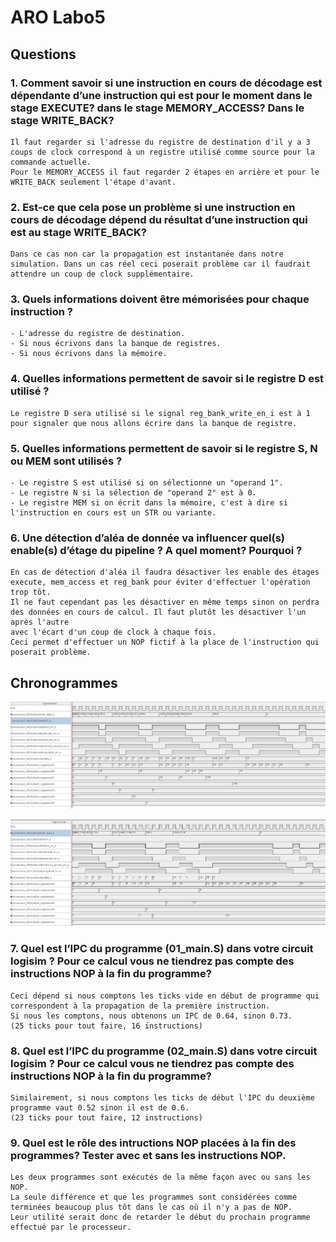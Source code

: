 # ARO Labo5

## Questions

### 1. Comment savoir si une instruction en cours de décodage est dépendante d’une instruction qui est pour le moment dans le stage EXECUTE? dans le stage MEMORY_ACCESS? Dans le stage WRITE_BACK?
```
Il faut regarder si l'adresse du registre de destination d'il y a 3 coups de clock correspond à un registre utilisé comme source pour la commande actuelle.
Pour le MEMORY_ACCESS il faut regarder 2 étapes en arrière et pour le WRITE_BACK seulement l'étape d'avant.
```

### 2. Est-ce que cela pose un problème si une instruction en cours de décodage dépend du résultat d’une instruction qui est au stage WRITE_BACK?
```
Dans ce cas non car la propagation est instantanée dans notre simulation. Dans un cas réel ceci poserait problème car il faudrait attendre un coup de clock supplémentaire.
```

### 3. Quels informations doivent être mémorisées pour chaque instruction ?
```
- L'adresse du registre de destination.
- Si nous écrivons dans la banque de registres.
- Si nous écrivons dans la mémoire.
```

### 4. Quelles informations permettent de savoir si le registre D est utilisé ?
```
Le registre D sera utilisé si le signal reg_bank_write_en_i est à 1 pour signaler que nous allons écrire dans la banque de registre.
```

### 5. Quelles informations permettent de savoir si le registre S, N ou MEM sont utilisés ?
```
- Le registre S est utilisé si on sélectionne un "operand 1".
- Le registre N si la sélection de "operand 2" est à 0.
- Le registre MEM si on écrit dans la mémoire, c'est à dire si l'instruction en cours est un STR ou variante.
```

### 6. Une détection d’aléa de donnée va influencer quel(s) enable(s) d’étage du pipeline ? A quel moment? Pourquoi ?
```
En cas de détection d'aléa il faudra désactiver les enable des étages execute, mem_access et reg_bank pour éviter d'effectuer l'opération trop tôt. 
Il ne faut cependant pas les désactiver en même temps sinon on perdra des données en cours de calcul. Il faut plutôt les désactiver l'un après l'autre
avec l'écart d'un coup de clock à chaque fois.
Ceci permet d'effectuer un NOP fictif à la place de l'instruction qui poserait problème.
```

## Chronogrammes
![Chronogram 1](./Images/chrono_01.png)

![Chronogram 2](./Images/chrono_02.png)

### 7. Quel est l’IPC du programme (01_main.S) dans votre circuit logisim ? Pour ce calcul vous ne tiendrez pas compte des instructions NOP à la fin du programme?
```
Ceci dépend si nous comptons les ticks vide en début de programme qui correspondent à la propagation de la première instruction.
Si nous les comptons, nous obtenons un IPC de 0.64, sinon 0.73.
(25 ticks pour tout faire, 16 instructions)
```

### 8. Quel est l’IPC du programme (02_main.S) dans votre circuit logisim ? Pour ce calcul vous ne tiendrez pas compte des instructions NOP à la fin du programme?
```
Similairement, si nous comptons les ticks de début l'IPC du deuxième programme vaut 0.52 sinon il est de 0.6.
(23 ticks pour tout faire, 12 instructions)
```

### 9. Quel est le rôle des intructions NOP placées à la fin des programmes? Tester avec et sans les instructions NOP.
```
Les deux programmes sont exécutés de la même façon avec ou sans les NOP.
La seule différence et que les programmes sont considérées comme terminées beaucoup plus tôt dans le cas où il n'y a pas de NOP.
Leur utilité serait donc de retarder le début du prochain programme effectué par le processeur.
```
